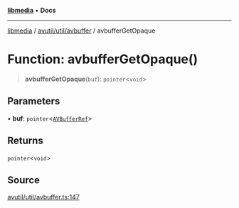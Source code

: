 [**libmedia**](../../../../README.md) • **Docs**

***

[libmedia](../../../../README.md) / [avutil/util/avbuffer](../README.md) / avbufferGetOpaque

# Function: avbufferGetOpaque()

> **avbufferGetOpaque**(`buf`): `pointer`\<`void`\>

## Parameters

• **buf**: `pointer`\<[`AVBufferRef`](../../../struct/avbuffer/classes/AVBufferRef.md)\>

## Returns

`pointer`\<`void`\>

## Source

[avutil/util/avbuffer.ts:147](https://github.com/zhaohappy/libmedia/blob/83708827f1f74f03ced670ca9bc2d9d1e5e5366a/src/avutil/util/avbuffer.ts#L147)
